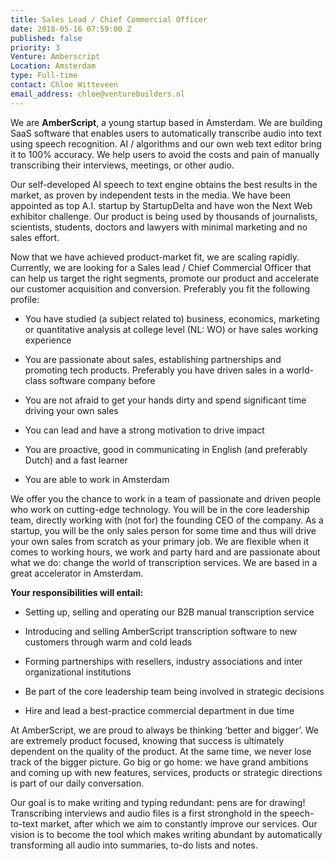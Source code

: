 ```yaml
---
title: Sales Lead / Chief Commercial Officer
date: 2018-05-16 07:59:00 Z
published: false
priority: 3
Venture: Amberscript
Location: Amsterdam
type: Full-time
contact: Chloe Witteveen
email_address: chloe@venturebuilders.nl
---
```


We are **AmberScript**, a young startup based in Amsterdam. We are building SaaS software that enables users to automatically transcribe audio into text using speech recognition. AI / algorithms and our own web text editor bring it to 100% accuracy. We help users to avoid the costs and pain of manually transcribing their interviews, meetings, or other audio.

Our self-developed AI speech to text engine obtains the best results in the market, as proven by independent tests in the media. We have been appointed as top A.I. startup by StartupDelta and have won the Next Web exhibitor challenge. Our product is being used by thousands of journalists, scientists, students, doctors and lawyers with minimal marketing and no sales effort.

Now that we have achieved product-market fit, we are scaling rapidly. Currently, we are looking for a Sales lead / Chief Commercial Officer that can help us target the right segments, promote our product and accelerate our customer acquisition and conversion. Preferably you fit the following profile:

* You have studied (a subject related to) business, economics, marketing or quantitative analysis at college level (NL: WO) or have sales working experience

* You are passionate about sales, establishing partnerships and promoting tech products. Preferably you have driven sales in a world-class software company before

* You are not afraid to get your hands dirty and spend significant time driving your own sales

* You can lead and have a strong motivation to drive impact

* You are proactive, good in communicating in English (and preferably Dutch) and a fast learner

* You are able to work in Amsterdam

We offer you the chance to work in a team of passionate and driven people who work on cutting-edge technology. You will be in the core leadership team, directly working with (not for) the founding CEO of the company. As a startup, you will be the only sales person for some time and thus will drive your own sales from scratch as your primary job. We are flexible when it comes to working hours, we work and party hard and are passionate about what we do: change the world of transcription services. We are based in a great accelerator in Amsterdam.

**Your responsibilities will entail:**

* Setting up, selling and operating our B2B manual transcription service

* Introducing and selling AmberScript transcription software to new customers through warm and cold leads

* Forming partnerships with resellers, industry associations and inter organizational institutions

* Be part of the core leadership team being involved in strategic decisions

* Hire and lead a best-practice commercial department in due time

At AmberScript, we are proud to always be thinking ‘better and bigger’. We are extremely product focused, knowing that success is ultimately dependent on the quality of the product. At the same time, we never lose track of the bigger picture. Go big or go home: we have grand ambitions and coming up with new features, services, products or strategic directions is part of our daily conversation.

Our goal is to make writing and typing redundant: pens are for drawing! Transcribing interviews and audio files is a first stronghold in the speech-to-text market, after which we aim to constantly improve our services. Our vision is to become the tool which makes writing abundant by automatically transforming all audio into summaries, to-do lists and notes.